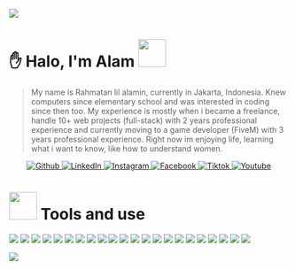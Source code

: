 ![](https://raw.githubusercontent.com/halfrost/halfrost/master/icons/header_.png)
# :raised_hand: Halo, I'm Alam <img src="https://media.giphy.com/media/mGcNjsfWAjY5AEZNw6/giphy.gif" width="50">
> My name is Rahmatan lil alamin, currently in Jakarta, Indonesia. Knew computers since elementary school and was interested in coding since then too. My experience is mostly when i became a freelance, handle 10+ web projects (full-stack) with 2 years professional experience and currently moving to a game developer (FiveM) with 3 years professional experience.
Right now im enjoying life, learning what i want to know, like how to understand women.
<p align="center">
    <a href="https://github.com/nurrifqialhusaini" target="_blank">
        <img alt="Github" src="https://img.shields.io/badge/GitHub-%2312100E.svg?&style=for-the-badge&logo=Github&logoColor=white" />
    </a> 
    <a href="https://linkedin.com/in/alhus/" target="_blank">
        <img alt="LinkedIn" src="https://img.shields.io/badge/linkedin-%2312100E.svg?&style=for-the-badge&logo=linkedin&logoColor=white" />
    </a>
    <a href="https://instagram.com/@nurrifqialhusaini" target="_blank">
        <img alt="Instagram" src="https://img.shields.io/badge/Instagram-000000?style=for-the-badge&logo=instagram&logoColor=white" />
    </a>
    <a href="https://facebook.com/nurrifqialhusaini.id" target="_blank">
        <img alt="Facebook" src="https://img.shields.io/badge/Facebook-000000?style=for-the-badge&logo=facebook&logoColor=white" />
    </a>
    <a href="https://tiktok.com/@imalhus" target="_blank">
        <img alt="Tiktok" src="https://img.shields.io/badge/TikTok-000000?style=for-the-badge&logo=tiktok&logoColor=white" />
    </a>
    <a href="https://youtube.com/@alhus" target="_blank">
        <img alt="Youtube" src="https://img.shields.io/youtube/channel/subscribers/UCcPSKwUtyM7rMkzW3mrsShA?style=for-the-badge&logo=youtube&logoColor=white" />
    </a>
</p>

# <img src="https://media.giphy.com/media/VgCDAzcKvsR6OM0uWg/giphy.gif" width="50"> Tools and use

![](https://img.shields.io/badge/Windows-0078D6?style=for-the-badge&logo=windows&logoColor=white)
![](https://img.shields.io/badge/Visual_Studio_Code-0078D4?style=for-the-badge&logo=visual%20studio%20code&logoColor=white)
![](https://img.shields.io/badge/C-00599C?style=for-the-badge&logo=c&logoColor=white)
![](https://img.shields.io/badge/C%2B%2B-00599C?style=for-the-badge&logo=c%2B%2B&logoColor=white)
![](https://img.shields.io/badge/C%23-239120?style=for-the-badge&logo=c-sharp&logoColor=white)
![](https://img.shields.io/badge/Python-14354C?style=for-the-badge&logo=python&logoColor=white)
![](https://img.shields.io/badge/HTML5-E34F26?style=for-the-badge&logo=html5&logoColor=white)
![](https://img.shields.io/badge/JavaScript-323330?style=for-the-badge&logo=javascript&logoColor=F7DF1E)
![](https://img.shields.io/badge/Node.js-43853D?style=for-the-badge&logo=node.js&logoColor=white)
![](https://img.shields.io/badge/TypeScript-007ACC?style=for-the-badge&logo=typescript&logoColor=white)
![](https://img.shields.io/badge/PHP-777BB4?style=for-the-badge&logo=php&logoColor=white)
![](https://img.shields.io/badge/Lua-2C2D72?style=for-the-badge&logo=lua&logoColor=white)
![](https://img.shields.io/badge/React-20232A?style=for-the-badge&logo=react&logoColor=61DAFB)
![](https://img.shields.io/badge/Svelte-4A4A55?style=for-the-badge&logo=svelte&logoColor=FF3E00)
![](https://img.shields.io/badge/Tailwind_CSS-38B2AC?style=for-the-badge&logo=tailwind-css&logoColor=white)
![](https://img.shields.io/badge/Bootstrap-563D7C?style=for-the-badge&logo=bootstrap&logoColor=white)
![](https://img.shields.io/badge/jQuery-0769AD?style=for-the-badge&logo=jquery&logoColor=white)
![](https://img.shields.io/badge/Laravel-FF2D20?style=for-the-badge&logo=laravel&logoColor=white)
![](https://img.shields.io/badge/MySQL-00000F?style=for-the-badge&logo=mysql&logoColor=white)
![](https://img.shields.io/badge/MongoDB-4EA94B?style=for-the-badge&logo=mongodb&logoColor=white)
![](https://img.shields.io/badge/MariaDB-003545?style=for-the-badge&logo=mariadb&logoColor=white)
![](https://img.shields.io/badge/MySQL-005C84?style=for-the-badge&logo=mysql&logoColor=white)

![](https://visitor-badge.laobi.icu/badge?page_id=nurrifqialhusaini.nurrifqialhusaini)
